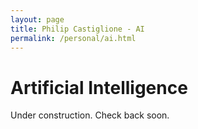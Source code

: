 ```yaml
---
layout: page
title: Philip Castiglione - AI
permalink: /personal/ai.html
---
```


# Artificial Intelligence

Under construction. Check back soon.
